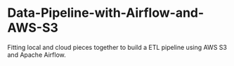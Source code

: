 # Data-Pipeline-with-Airflow-and-AWS-S3
Fitting local and cloud pieces together to build a ETL pipeline using AWS S3 and Apache Airflow.
